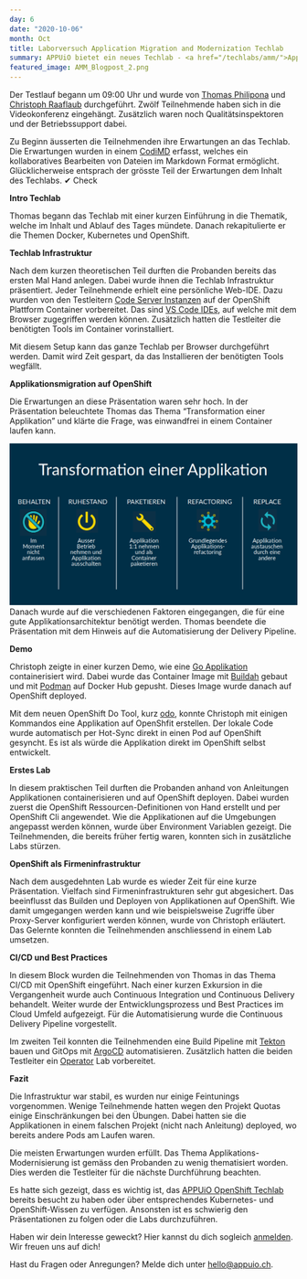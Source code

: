 ```yaml
---
day: 6
date: "2020-10-06"
month: Oct
title: Laborversuch Application Migration and Modernization Techlab
summary: APPUiO bietet ein neues Techlab - <a href="/techlabs/amm/">Application Migration and Modernization Techlab</a> - an. Im letzten Monat wurde ein interner Testlauf bei <a href="https://www.puzzle.ch/de/home">Puzzle</a> durchgeführt. Ob der Inhalt den Erwartungen entsprach und die Infrastruktur einwandfrei klappte, erfährst du in diesem Blogpost.
featured_image: AMM_Blogpost_2.png
---
```

Der Testlauf begann um 09:00 Uhr und wurde von [Thomas Philipona](https://www.puzzle.ch/de/blog/articles/author/tphilipona) und [Christoph Raaflaub](https://www.puzzle.ch/de/blog/articles/author/craaflaub) durchgeführt. Zwölf Teilnehmende haben sich in die Videokonferenz eingehängt. Zusätzlich waren noch Qualitätsinspektoren und der Betriebssupport dabei.

Zu Beginn äusserten die Teilnehmenden ihre Erwartungen an das Techlab. Die Erwartungen wurden in einem [CodiMD](https://github.com/hackmdio/codimd) erfasst, welches ein kollaboratives Bearbeiten von Dateien im Markdown Format ermöglicht. Glücklicherweise entsprach der grösste Teil der Erwartungen dem Inhalt des Techlabs. ✔ Check 

**Intro Techlab**

Thomas begann das Techlab mit einer kurzen Einführung in die Thematik, welche im Inhalt und Ablauf des Tages mündete. Danach rekapitulierte er die Themen Docker, Kubernetes und OpenShift.

**Techlab Infrastruktur**

Nach dem kurzen theoretischen Teil durften die Probanden bereits das ersten Mal Hand anlegen. Dabei wurde ihnen die Techlab Infrastruktur präsentiert. Jeder Teilnehmende erhielt eine persönliche Web-IDE. Dazu wurden von den Testleitern [Code Server Instanzen](https://hub.docker.com/r/codercom/code-server) auf der OpenShift Plattform Container vorbereitet. Das sind [VS Code IDEs](https://code.visualstudio.com/), auf welche mit dem Browser zugegriffen werden können. Zusätzlich hatten die Testleiter die benötigten Tools im Container vorinstalliert.

Mit diesem Setup kann das ganze Techlab per Browser durchgeführt werden. Damit wird Zeit gespart, da das Installieren der benötigten Tools wegfällt.

**Applikationsmigration auf OpenShift**

Die Erwartungen an diese Präsentation waren sehr hoch. In der Präsentation beleuchtete Thomas das Thema “Transformation einer Applikation” und klärte die Frage, was einwandfrei in einem Container laufen kann.

![Transformation Applikation](AMM_Blogpost_1.png)Danach wurde auf die verschiedenen Faktoren eingegangen, die für eine gute Applikationsarchitektur benötigt werden. Thomas beendete die Präsentation mit dem Hinweis auf die Automatisierung der Delivery Pipeline.

**Demo**

Christoph zeigte in einer kurzen Demo, wie eine [Go Applikation](https://golang.org/) containerisiert wird. Dabei wurde das Container Image mit [Buildah](https://github.com/containers/buildah) gebaut und mit [Podman](https://podman.io/) auf Docker Hub gepusht. Dieses Image wurde danach auf OpenShift deployed.

Mit dem neuen OpenShift Do Tool, kurz [odo](https://github.com/openshift/odo), konnte Christoph mit einigen Kommandos eine Applikation auf OpenShfit erstellen. Der lokale Code wurde automatisch per Hot-Sync direkt in einen Pod auf OpenShift gesyncht. Es ist als würde die Applikation direkt im OpenShift selbst entwickelt.

**Erstes Lab**

In diesem praktischen Teil durften die Probanden anhand von Anleitungen Applikationen containerisieren und auf OpenShift deployen. Dabei wurden zuerst die OpenShift Ressourcen-Definitionen von Hand erstellt und per OpenShift Cli angewendet. Wie die Applikationen auf die Umgebungen angepasst werden können, wurde über Environment Variablen gezeigt. Die Teilnehmenden, die bereits früher fertig waren, konnten sich in zusätzliche Labs stürzen.

**OpenShift als Firmeninfrastruktur**

Nach dem ausgedehnten Lab wurde es wieder Zeit für eine kurze Präsentation. Vielfach sind Firmeninfrastrukturen sehr gut abgesichert. Das beeinflusst das Builden und Deployen von Applikationen auf OpenShift. Wie damit umgegangen werden kann und wie beispielsweise Zugriffe über Proxy-Server konfiguriert werden können, wurde von Christoph erläutert. Das Gelernte konnten die Teilnehmenden anschliessend in einem Lab umsetzen.

**CI/CD und Best Practices**

In diesem Block wurden die Teilnehmenden von Thomas in das Thema CI/CD mit OpenShift eingeführt. Nach einer kurzen Exkursion in die Vergangenheit wurde auch Continuous Integration und Continuous Delivery behandelt. Weiter wurde der Entwicklungsprozess und Best Practices im Cloud Umfeld aufgezeigt. Für die Automatisierung wurde die Continuous Delivery Pipeline vorgestellt.

Im zweiten Teil konnten die Teilnehmenden eine Build Pipeline mit [Tekton](https://tekton.dev/) bauen und GitOps mit [ArgoCD](https://argoproj.github.io/argo-cd/) automatisieren. Zusätzlich hatten die beiden Testleiter ein [Operator](https://operatorhub.io/) Lab vorbereitet.

**Fazit**

Die Infrastruktur war stabil, es wurden nur einige Feintunings vorgenommen. Wenige Teilnehmende hatten wegen den Projekt Quotas einige Einschränkungen bei den Übungen. Dabei hatten sie die Applikationen in einem falschen Projekt (nicht nach Anleitung) deployed, wo bereits andere Pods am Laufen waren.

Die meisten Erwartungen wurden erfüllt. Das Thema Applikations-Modernisierung ist gemäss den Probanden zu wenig thematisiert worden. Dies werden die Testleiter für die nächste Durchführung beachten.

Es hatte sich gezeigt, dass es wichtig ist, das [APPUiO OpenShift Techlab](/techlabs/openshift/) bereits besucht zu haben oder über entsprechendes Kubernetes- und OpenShift-Wissen zu verfügen. Ansonsten ist es schwierig den Präsentationen zu folgen oder die Labs durchzuführen.

Haben wir dein Interesse geweckt? Hier kannst du dich sogleich [anmelden](/techlabs/amm/). Wir freuen uns auf dich!

Hast du Fragen oder Anregungen? Melde dich unter [hello@appuio.ch](mailto:hello@appuio.ch).


